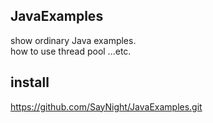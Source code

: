 ## JavaExamples
show ordinary Java examples.</br>
how to use thread pool ...etc.
## install
https://github.com/SayNight/JavaExamples.git
